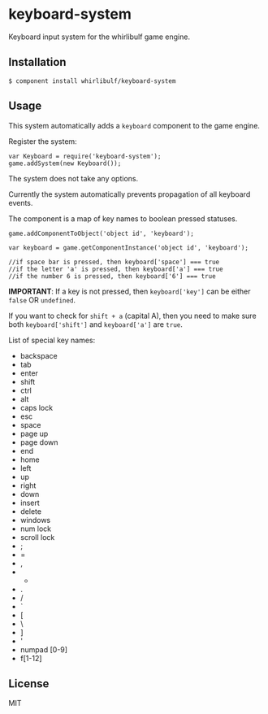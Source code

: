 
# keyboard-system

Keyboard input system for the whirlibulf game engine.

## Installation

    $ component install whirlibulf/keyboard-system

## Usage

This system automatically adds a `keyboard` component to the game engine.

Register the system:

    var Keyboard = require('keyboard-system');
    game.addSystem(new Keyboard());

The system does not take any options.

Currently the system automatically prevents propagation of all keyboard events.

The component is a map of key names to boolean pressed statuses.

    game.addComponentToObject('object id', 'keyboard');

    var keyboard = game.getComponentInstance('object id', 'keyboard');

    //if space bar is pressed, then keyboard['space'] === true
    //if the letter 'a' is pressed, then keyboard['a'] === true
    //if the number 6 is pressed, then keyboard['6'] === true

**IMPORTANT**: If a key is not pressed, then `keyboard['key']` can be either `false` OR `undefined`.

If you want to check for `shift + a` (capital A), then you need to make sure both
`keyboard['shift']` and `keyboard['a']` are `true`.

List of special key names:

* backspace
* tab
* enter
* shift
* ctrl
* alt
* caps lock
* esc
* space
* page up
* page down
* end
* home
* left
* up
* right
* down
* insert
* delete
* windows
* num lock
* scroll lock
* ;
* =
* ,
* -
* .
* /
* `
* [
* \
* ]
* '
* numpad [0-9]
* f[1-12]


## License

  MIT
